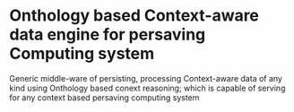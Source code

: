 # Onthology based Context-aware data engine for persaving Computing system 
Generic middle-ware of persisting, processing Context-aware data of any kind using Onthology based conext reasoning; which is capable of serving for any context based persaving computing system
